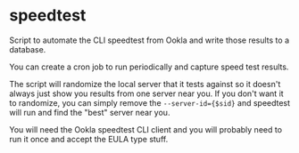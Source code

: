 # speedtest
Script to automate the CLI speedtest from Ookla and write those results to a database.

You can create a cron job to run periodically and capture speed test results.

The script will randomize the local server that it tests against so it doesn't always just show you results from one server near you.  If you don't want it to randomize, you can simply remove the `--server-id={$sid}` and speedtest will run and find the "best" server near you.

You will need the Ookla speedtest CLI client and you will probably need to run it once and accept the EULA type stuff.
